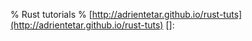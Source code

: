 % Rust tutorials
% [http://adrientetar.github.io/rust-tuts](http://adrientetar.github.io/rust-tuts)
[]: